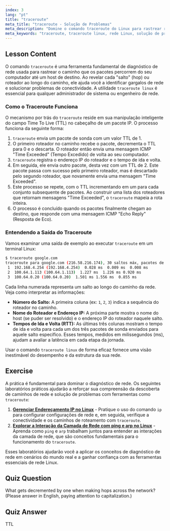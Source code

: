 ```yaml
---
index: 3
lang: "pt"
title: "traceroute"
meta_title: "traceroute - Solução de Problemas"
meta_description: "Domine o comando traceroute do Linux para rastrear rotas de rede e solucionar problemas de conectividade. Este tutorial explica como o traceroute usa o TTL para mapear o caminho que os pacotes percorrem até o destino."
meta_keywords: "traceroute, traceroute linux, rede Linux, solução de problemas de rede, TTL, roteamento de pacotes, comandos Linux, iniciante, tutorial"
---
```


## Lesson Content

O comando `traceroute` é uma ferramenta fundamental de diagnóstico de rede usada para rastrear o caminho que os pacotes percorrem do seu computador até um host de destino. Ao revelar cada "salto" (hop) ou roteador ao longo do caminho, ele ajuda você a identificar gargalos de rede e solucionar problemas de conectividade. A utilidade `traceroute linux` é essencial para qualquer administrador de sistema ou engenheiro de rede.

### Como o Traceroute Funciona

O mecanismo por trás do `traceroute` reside em sua manipulação inteligente do campo Time To Live (TTL) no cabeçalho de um pacote IP. O processo funciona da seguinte forma:

1. `traceroute` envia um pacote de sonda com um valor TTL de 1.
2. O primeiro roteador no caminho recebe o pacote, decrementa o TTL para 0 e o descarta. O roteador então envia uma mensagem ICMP "Time Exceeded" (Tempo Excedido) de volta ao seu computador.
3. `traceroute` registra o endereço IP do roteador e o tempo de ida e volta.
4. Em seguida, ele envia outro pacote, desta vez com um TTL de 2. Este pacote passa com sucesso pelo primeiro roteador, mas é descartado pelo segundo roteador, que novamente envia uma mensagem "Time Exceeded".
5. Este processo se repete, com o TTL incrementando em um para cada conjunto subsequente de pacotes. Ao construir uma lista dos roteadores que retornam mensagens "Time Exceeded", o `traceroute` mapeia a rota inteira.
6. O processo é concluído quando os pacotes finalmente chegam ao destino, que responde com uma mensagem ICMP "Echo Reply" (Resposta de Eco).

### Entendendo a Saída do Traceroute

Vamos examinar uma saída de exemplo ao executar `traceroute` em um terminal Linux:

```bash
$ traceroute google.com
traceroute para google.com (216.58.216.174), 30 saltos máx, pacotes de 60 bytes
 1  192.168.4.254 (192.168.4.254)  0.028 ms  0.009 ms  0.008 ms
 2  100.64.1.113 (100.64.1.113)  1.227 ms  1.226 ms 0.920 ms
 3  100.64.0.20 (100.64.0.20)  1.501 ms 1.556 ms  0.855 ms
```

Cada linha numerada representa um salto ao longo do caminho da rede. Veja como interpretar as informações:

- **Número do Salto:** A primeira coluna (ex: `1`, `2`, `3`) indica a sequência do roteador no caminho.
- **Nome do Roteador e Endereço IP:** A próxima parte mostra o nome do host (se puder ser resolvido) e o endereço IP do roteador naquele salto.
- **Tempos de Ida e Volta (RTT):** As últimas três colunas mostram o tempo de ida e volta para cada um dos três pacotes de sonda enviados para aquele salto específico. Esses tempos, medidos em milissegundos (ms), ajudam a avaliar a latência em cada etapa da jornada.

Usar o comando `traceroute linux` de forma eficaz fornece uma visão inestimável do desempenho e da estrutura da sua rede.

## Exercise

A prática é fundamental para dominar o diagnóstico de rede. Os seguintes laboratórios práticos ajudarão a reforçar sua compreensão da descoberta de caminhos de rede e solução de problemas com ferramentas como `traceroute`:

1. **[Gerenciar Endereçamento IP no Linux](https://labex.io/pt/labs/comptia-manage-ip-addressing-in-linux-592736)** - Pratique o uso do comando `ip` para configurar configurações de rede e, em seguida, verifique a conectividade e os caminhos de roteamento com `traceroute`.
2. **[Explorar a Interação da Camada de Rede com ping e arp no Linux](https://labex.io/pt/labs/comptia-explore-network-layer-interaction-with-ping-and-arp-in-linux-592746)** - Aprenda como `ping` e `arp` trabalham juntos para entender as interações da camada de rede, que são conceitos fundamentais para o funcionamento do `traceroute`.

Esses laboratórios ajudarão você a aplicar os conceitos de diagnóstico de rede em cenários do mundo real e a ganhar confiança com as ferramentas essenciais de rede Linux.

## Quiz Question

What gets decremented by one when making hops across the network? (Please answer in English, paying attention to capitalization.)

## Quiz Answer

TTL
